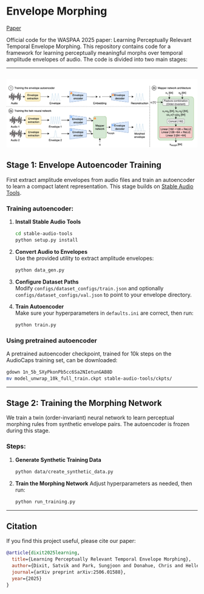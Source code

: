 # Envelope Morphing

[Paper](https://arxiv.org/abs/2506.01588)  

Official code for the WASPAA 2025 paper: Learning Perceptually Relevant Temporal Envelope Morphing. This repository contains code for a framework for learning perceptually meaningful morphs over temporal amplitude envelopes of audio. The code is divided into two main stages:

---
![Model](assets/fig.png)
---

## Stage 1: Envelope Autoencoder Training

First extract amplitude envelopes from audio files and train an autoencoder to learn a compact latent representation. This stage builds on [Stable Audio Tools](https://github.com/Stability-AI/stable-audio-tools).

### Training autoencoder:

1. **Install Stable Audio Tools**
   ```bash
   cd stable-audio-tools
   python setup.py install
   ```

2. **Convert Audio to Envelopes**  
   Use the provided utility to extract amplitude envelopes:
   ```bash
   python data_gen.py 
   ```

3. **Configure Dataset Paths**  
   Modify `configs/dataset_configs/train.json` and optionally `configs/dataset_configs/val.json` to point to your envelope directory.

4. **Train Autoencoder**  
   Make sure your hyperparameters in `defaults.ini` are correct, then run:
   ```bash
   python train.py
   ```

### Using pretrained autoencoder

A pretrained autoencoder checkpoint, trained for 10k steps on the AudioCaps training set, can be downloaded:

```bash
gdown 1n_5b_SXyPkonPb5cc6Sa2NIetunGAB8D
mv model_unwrap_10k_full_train.ckpt stable-audio-tools/ckpts/
```

---

## Stage 2: Training the Morphing Network

We train a twin (order-invariant) neural network to learn perceptual morphing rules from synthetic envelope pairs. The autoencoder is frozen during this stage.

### Steps:

1. **Generate Synthetic Training Data**
   ```bash
   python data/create_synthetic_data.py
   ```

2. **Train the Morphing Network**
   Adjust hyperparameters as needed, then run:
   ```bash
   python run_training.py
   ```

---

## Citation

If you find this project useful, please cite our paper:

```bibtex
@article{dixit2025learning,
  title={Learning Perceptually Relevant Temporal Envelope Morphing},
  author={Dixit, Satvik and Park, Sungjoon and Donahue, Chris and Heller, Laurie M},
  journal={arXiv preprint arXiv:2506.01588},
  year={2025}
}
```
